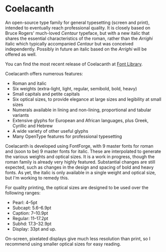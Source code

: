 # Coelacanth

An open-source type family for general typesetting (screen and print), intended to eventually reach professional quality.
It is closely based on Bruce Rogers' much-loved _Centaur_ typeface, but with a new italic that shares the essential characteristics of the roman, rather than the _Arrighi_ italic
which typically accompanied _Centaur_ but was conceived independently. Possibly in future an italic based on the _Arrighi_ will be offered as well.

You can find the most recent release of Coelacanth at [Font Library](https://fontlibrary.org/en/font/coelacanth).

Coelacanth offers numerous features:
- Roman and italic
- Six weights (extra-light, light, regular, semibold, bold, heavy)
- Small capitals and petite capitals
- Six optical sizes, to provide elegance at large sizes and legibility at small sizes
- Numerals available in lining and non-lining, proportional and tabular variants
- Extensive glyphs for European and African languages, plus Greek, Cyrillic and Hebrew
- A wide variety of other useful glyphs
- Many OpenType features for professional typesetting

Coelacanth is developed using FontForge, with 9 master fonts for roman and (soon to be) 9 master fonts for italic. These are interpolated to generate
the various weights and optical sizes. It is a work in progress, though the roman family is already very highly featured.
Substantial changes are still expected, such as changes in the design and spacing of bold and heavy fonts. As yet, the italic is only available
in a single weight and optical size, but I'm working to remedy this.

For quality printing, the optical sizes are designed to be used over the following ranges:
- Pearl: 4–5pt
- Subcapt: 5.6–6.9pt
- Caption: 7–10.9pt
- Regular: 11–17.2pt
- Subhd: 17.3–32.9pt
- Display: 33pt and up.

On-screen, pixelated displays give much less resolution than print, so I recommend using smaller optical sizes for easy reading.
